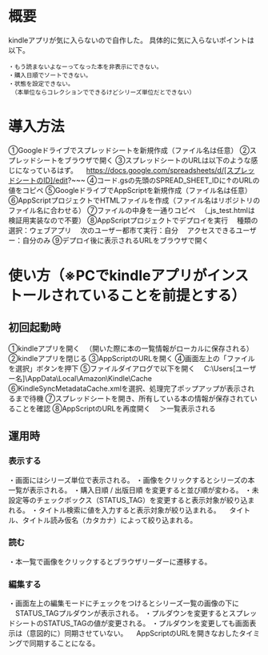 # 概要
kindleアプリが気に入らないので自作した。
具体的に気に入らないポイントは以下。

```
・もう読まないよなーってなった本を非表示にできない。
・購入日順でソートできない。
・状態を設定できない。
　（本単位ならコレクションでできるけどシリーズ単位だとできない）
```

# 導入方法
①Googleドライブでスプレッドシートを新規作成（ファイル名は任意）
②スプレッドシートをブラウザで開く
③スプレッドシートのURLは以下のような感じになっているはず。
　https://docs.google.com/spreadsheets/d/[スプレッドシートのID]/edit?~~~
④コード.gsの先頭のSPREAD_SHEET_IDに↑のURLの値をコピペ
⑤GoogleドライブでAppScriptを新規作成（ファイル名は任意）
⑥AppScriptプロジェクトでHTMLファイルを作成（ファイル名はリポジトリのファイル名に合わせる）
⑦ファイルの中身を一通りコピペ
　（\_js_test.htmlは検証用実装なので不要）
⑧AppScriptプロジェクトでデプロイを実行
　種類の選択：ウェブアプリ
　次のユーザー都市て実行：自分
　アクセスできるユーザー：自分のみ
⑨デプロイ後に表示されるURLをブラウザで開く

# 使い方（※PCでkindleアプリがインストールされていることを前提とする）
## 初回起動時
①kindleアプリを開く
　（開いた際に本の一覧情報がローカルに保存される）
②kindleアプリを閉じる
③AppScriptのURLを開く
④画面左上の「ファイルを選択」ボタンを押下
⑤ファイルダイアログで以下を開く
　C:\Users\[ユーザー名]\AppData\Local\Amazon\Kindle\Cache
⑥KindleSyncMetadataCache.xmlを選択、処理完了ポップアップが表示されるまで待機
⑦スプレッドシートを開き、所有している本の情報が保存されていることを確認
⑧AppScriptのURLを再度開く
　＞一覧表示される

## 運用時
### 表示する
・画面にはシリーズ単位で表示される。
・画像をクリックするとシリーズの本一覧が表示される。
・購入日順 / 出版日順 を変更すると並び順が変わる。
・未設定等のチェックボックス（STATUS_TAG）を変更すると表示対象が絞り込まれる。
・タイトル検索に値を入力すると表示対象が絞り込まれる。
　タイトル、タイトル読み仮名（カタカナ）によって絞り込まれる。

### 読む
・本一覧で画像をクリックするとブラウザリーダーに遷移する。

### 編集する
・画面左上の編集モードにチェックをつけるとシリーズ一覧の画像の下に
　STATUS_TAGプルダウンが表示される。
・プルダウンを変更するとスプレッドシートのSTATUS_TAGの値が変更される。
・プルダウンを変更しても画面表示は（意図的に）同期させていない。
　AppScriptのURLを開きなおしたタイミングで同期することになる。
